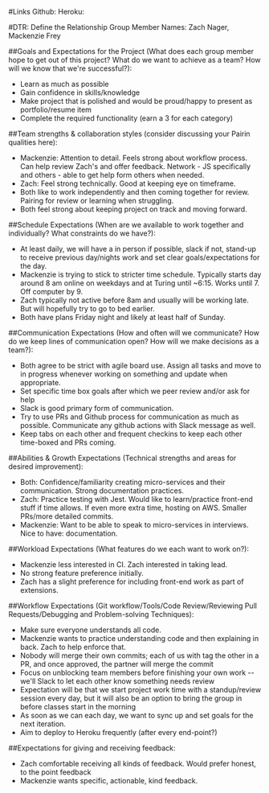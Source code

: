#Links
Github:
Heroku:

#DTR: Define the Relationship
Group Member Names: Zach Nager, Mackenzie Frey

##Goals and Expectations for the Project (What does each group member hope to get out of this project? What do we want to achieve as a team? How will we know that we're successful?):
- Learn as much as possible
- Gain confidence in skills/knowledge
- Make project that is polished and would be proud/happy to present as portfolio/resume item
- Complete the required functionality (earn a 3 for each category)

##Team strengths & collaboration styles (consider discussing your Pairin qualities here):
- Mackenzie: Attention to detail. Feels strong about workflow process. Can help review Zach's and offer feedback.
Network - JS specifically and others - able to get help form others when needed.
- Zach: Feel strong technically. Good at keeping eye on timeframe.
- Both like to work independently and then coming together for review. Pairing for review or learning when struggling.
- Both feel strong about keeping project on track and moving forward.

##Schedule Expectations (When are we available to work together and individually? What constraints do we have?):
- At least daily, we will have a in person if possible, slack if not, stand-up to receive previous day/nights work and set clear goals/expectations for the day.
- Mackenzie is trying to stick to stricter time schedule. Typically starts day around 8 am online on weekdays and at Turing until ~6:15. Works until 7. Off computer by 9.
- Zach typically not active before 8am and usually will be working late. But will hopefully try to go to bed earlier.
- Both have plans Friday night and likely at least half of Sunday.

##Communication Expectations (How and often will we communicate? How do we keep lines of communication open? How will we make decisions as a team?):
- Both agree to be strict with agile board use. Assign all tasks and move to in progress whenever working on something and update when appropriate.
- Set specific time box goals after which we peer review and/or ask for help
- Slack is good primary form of communication.
- Try to use PRs and Github process for communication as much as possible. Communicate any github actions with Slack message as well.
- Keep tabs on each other and frequent checkins to keep each other time-boxed and PRs coming.

##Abilities & Growth Expectations (Technical strengths and areas for desired improvement):
- Both: Confidence/familiarity creating micro-services and their communication. Strong documentation practices.
- Zach: Practice testing with Jest. Would like to learn/practice front-end stuff if time allows.
If even more extra time, hosting on AWS. Smaller PRs/more detailed commits.
- Mackenzie: Want to be able to speak to micro-services in interviews. Nice to have: documentation.

##Workload Expectations (What features do we each want to work on?):
- Mackenzie less interested in CI. Zach interested in taking lead.
- No strong feature preference initially.
- Zach has a slight preference for including front-end work as part of extensions.

##Workflow Expectations (Git workflow/Tools/Code Review/Reviewing Pull Requests/Debugging and Problem-solving Techniques):
- Make sure everyone understands all code.
- Mackenzie wants to practice understanding code and then explaining in back. Zach to help enforce that.
- Nobody will merge their own commits; each of us with tag the other in a PR, and once approved, the partner will merge the commit
- Focus on unblocking team members before finishing your own work -- we'll Slack to let each other know something needs review
- Expectation will be that we start project work time with a standup/review session every day, but it will also be an option to bring the group in before classes start in the morning
- As soon as we can each day, we want to sync up and set goals for the next iteration.
- Aim to deploy to Heroku frequently (after every end-point?)

##Expectations for giving and receiving feedback:
- Zach comfortable receiving all kinds of feedback. Would prefer honest, to the point feedback
- Mackenzie wants specific, actionable, kind feedback.
